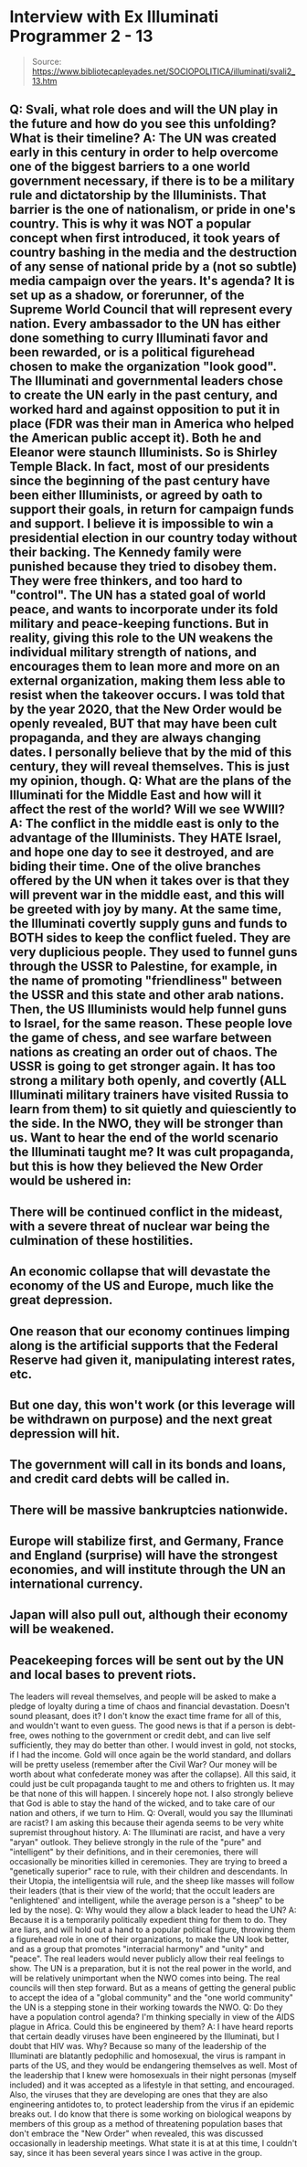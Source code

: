 # Interview with Ex Illuminati Programmer 2 - 13

> Source: https://www.bibliotecapleyades.net/SOCIOPOLITICA/illuminati/svali2_13.htm

Q: Svali, what role does and will the
UN play in the future and how
do you see this unfolding? What is their timeline?
A: The
UN was created early in this century in order to help
overcome one of the biggest barriers to a one world government
necessary, if there is to be a military rule and dictatorship by the
Illuminists. That barrier is the one of nationalism, or pride in
one's country. This is why it was NOT a popular concept when first
introduced, it took years of country bashing in the media and the
destruction of any sense of national pride by a (not so subtle)
media campaign over the years.
It's agenda? It is set up as a shadow, or forerunner, of the
Supreme
World Council that will represent every nation. Every ambassador to
the UN has either done something to curry Illuminati favor and been
rewarded, or is a political figurehead chosen to make the
organization "look good".
The Illuminati and governmental leaders chose to create the UN early
in the past century, and worked hard and against opposition to put
it in place (FDR was their man in America who helped the American
public accept it). Both he and Eleanor were staunch Illuminists. So
is Shirley Temple Black. In fact, most of our presidents since the
beginning of the past century have been either Illuminists, or
agreed by oath to support their goals, in return for campaign funds
and support. I believe it is impossible to win a presidential
election in our country today without their backing. The Kennedy
family were punished because they tried to disobey them. They were
free thinkers, and too hard to "control".
The UN has a stated goal of world peace, and wants to incorporate
under its fold military and peace-keeping functions. But in reality,
giving this role to the UN weakens the individual military strength
of nations, and encourages them to lean more and more on an external
organization, making them less able to resist when the takeover
occurs.
I was told that by the year 2020, that the New Order would be openly
revealed, BUT that may have been cult propaganda, and they are
always changing dates. I personally believe that by the mid of this
century, they will reveal themselves. This is just my opinion,
though.
Q: What are the plans of
the Illuminati for the
Middle East and how
will it affect the rest of the world? Will we see WWIII?
A: The conflict in the middle east is only to the advantage of the
Illuminists. They HATE Israel, and hope one day to see it destroyed,
and are biding their time. One of the olive branches offered by the
UN when it takes over is that they will prevent war in the middle
east, and this will be greeted with joy by many.
At the same time,
the Illuminati covertly supply guns and funds to
BOTH sides to keep the conflict fueled. They are very duplicious
people. They used to funnel guns through the USSR to Palestine, for
example, in the name of promoting "friendliness" between the USSR
and this state and other arab nations. Then, the US Illuminists
would help funnel guns to Israel, for the same reason.
These people love the game of chess, and see warfare between nations
as creating an order out of chaos. The USSR is going to get stronger
again. It has too strong a military both openly, and covertly (ALL
Illuminati military trainers have visited Russia to learn from them)
to sit quietly and quiesciently to the side. In the NWO, they will
be stronger than us.
Want to hear the end of the world scenario
the Illuminati taught me?
It was cult propaganda, but this is how they believed the New Order
would be ushered in:
-
There will be continued conflict in the mideast, with a severe
threat of nuclear war being the culmination of these hostilities.
-
An economic collapse that will devastate the economy of the
US and
Europe, much like the great depression.
-
One reason that our economy continues limping along is the
artificial supports that the
Federal Reserve had given it,
manipulating interest rates, etc.
-
But one day, this won't work (or
this leverage will be withdrawn on purpose) and the next great
depression will hit.
-
The government will call in its bonds and
loans, and credit card debts will be called in.
-
There will be
massive bankruptcies nationwide.
-
Europe will stabilize first, and
Germany, France and England (surprise) will have the strongest
economies, and will institute through the UN an international
currency.
-
Japan will also pull out, although their economy will be
weakened.
-
Peacekeeping forces will be sent out by the
UN and local bases to
prevent riots.
-
The leaders will reveal themselves, and people will
be asked to make a pledge of loyalty during a time of chaos and
financial devastation.
Doesn't sound pleasant, does it? I don't know the exact time frame
for all of this, and wouldn't want to even guess. The good news is
that if a person is debt-free, owes nothing to the government or
credit debt, and can live self sufficiently, they may do better than
other. I would invest in gold, not stocks, if I had the income. Gold
will once again be the world standard, and dollars will be pretty
useless (remember after the Civil War? Our money will be worth about
what confederate money was after the collapse).
All this said, it could just be cult propaganda taught to me and
others to frighten us. It may be that none of this will happen. I
sincerely hope not. I also strongly believe that God is able to stay
the hand of the wicked, and to take care of our nation and others,
if we turn to Him.
Q: Overall, would you say the Illuminati are racist? I am asking
this because their agenda seems to be very white supremist
throughout history.
A:
The Illuminati are racist, and have a very "aryan" outlook. They
believe strongly in the rule of the "pure" and "intelligent" by
their definitions, and in their ceremonies, there will occasionally
be minorities killed in ceremonies.
They are trying to breed
a "genetically superior" race to rule, with their children and
descendants. In their
Utopia, the
intelligentsia will rule, and the sheep like masses will follow
their leaders (that is their view of the world; that the occult
leaders are "enlightened' and intelligent, while the average person
is a "sheep" to be led by the nose).
Q: Why would they allow a black leader to head the
UN?
A: Because it is a temporarily politically expedient thing for them
to do. They are liars, and will hold out a hand to a popular
political figure, throwing them a figurehead role in one of their
organizations, to make the UN look better, and as a group that
promotes "interracial harmony" and "unity" and "peace".
The real leaders would never publicly allow their real feelings to
show. The UN is a preparation, but it is not the real power in the
world, and will be relatively unimportant when the NWO comes into
being. The real councils will then step forward. But as a means of
getting the general public to accept the idea of a "global
community" and the "one world community" the UN is a stepping stone
in their working towards the
NWO.
Q: Do they have a population control agenda? I'm thinking specially
in view of the AIDS plague in Africa. Could this be engineered by
them?
A: I have heard reports that certain deadly viruses have been
engineered by the Illuminati, but I doubt that HIV was. Why? Because
so many of the leadership of the Illuminati are blatantly pedophilic
and homosexual, the virus is rampant in parts of the US, and they
would be endangering themselves as well. Most of the leadership that
I knew were homosexuals in their night personas (myself included)
and it was accepted as a lifestyle in that setting, and encouraged.
Also, the viruses that they are developing are ones that they are
also engineering antidotes to, to protect leadership from the virus
if an epidemic breaks out. I do know that there is some working on
biological weapons by members of this group as a method of
threatening population bases that don't embrace the "New Order" when
revealed, this was discussed occasionally in leadership meetings.
What state it is at at this time, I couldn't say, since it has been
several years since I was active in the group.
